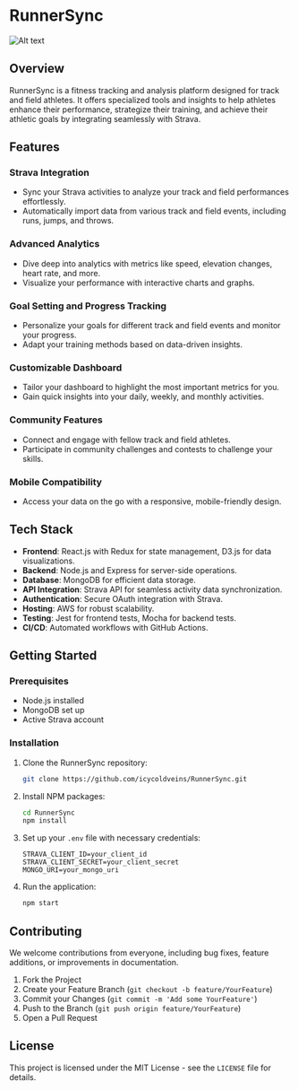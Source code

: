 # RunnerSync
![Alt text](<Screenshot 2024-01-27 at 6.48.55 PM.png>)
## Overview

RunnerSync is a fitness tracking and analysis platform designed for track and field athletes. It offers specialized tools and insights to help athletes enhance their performance, strategize their training, and achieve their athletic goals by integrating seamlessly with Strava.

## Features

### Strava Integration

- Sync your Strava activities to analyze your track and field performances effortlessly.
- Automatically import data from various track and field events, including runs, jumps, and throws.

### Advanced Analytics

- Dive deep into analytics with metrics like speed, elevation changes, heart rate, and more.
- Visualize your performance with interactive charts and graphs.

### Goal Setting and Progress Tracking

- Personalize your goals for different track and field events and monitor your progress.
- Adapt your training methods based on data-driven insights.

### Customizable Dashboard

- Tailor your dashboard to highlight the most important metrics for you.
- Gain quick insights into your daily, weekly, and monthly activities.

### Community Features

- Connect and engage with fellow track and field athletes.
- Participate in community challenges and contests to challenge your skills.

### Mobile Compatibility

- Access your data on the go with a responsive, mobile-friendly design.

## Tech Stack

- **Frontend**: React.js with Redux for state management, D3.js for data visualizations.
- **Backend**: Node.js and Express for server-side operations.
- **Database**: MongoDB for efficient data storage.
- **API Integration**: Strava API for seamless activity data synchronization.
- **Authentication**: Secure OAuth integration with Strava.
- **Hosting**: AWS for robust scalability.
- **Testing**: Jest for frontend tests, Mocha for backend tests.
- **CI/CD**: Automated workflows with GitHub Actions.

## Getting Started

### Prerequisites

- Node.js installed
- MongoDB set up
- Active Strava account

### Installation

1. Clone the RunnerSync repository:
   ```bash
   git clone https://github.com/icycoldveins/RunnerSync.git
   ```
2. Install NPM packages:
   ```bash
   cd RunnerSync
   npm install
   ```
3. Set up your `.env` file with necessary credentials:
   ```
   STRAVA_CLIENT_ID=your_client_id
   STRAVA_CLIENT_SECRET=your_client_secret
   MONGO_URI=your_mongo_uri
   ```
4. Run the application:
   ```bash
   npm start
   ```

## Contributing

We welcome contributions from everyone, including bug fixes, feature additions, or improvements in documentation.

1. Fork the Project
2. Create your Feature Branch (`git checkout -b feature/YourFeature`)
3. Commit your Changes (`git commit -m 'Add some YourFeature'`)
4. Push to the Branch (`git push origin feature/YourFeature`)
5. Open a Pull Request

## License

This project is licensed under the MIT License - see the `LICENSE` file for details.